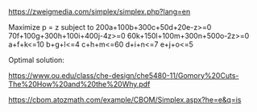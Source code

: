 https://zweigmedia.com/simplex/simplex.php?lang=en

Maximize p = z subject to
200a+100b+300c+50d+20e-z>=0
70f+100g+300h+100i+400j-4z>=0
60k+150l+100m+300n+500o-2z>=0
a+f+k<=10
b+g+l<=4
c+h+m<=60
d+i+n<=7
e+j+o<=5

Optimal solution: 


https://www.ou.edu/class/che-design/che5480-11/Gomory%20Cuts-The%20How%20and%20the%20Why.pdf

https://cbom.atozmath.com/example/CBOM/Simplex.aspx?he=e&q=is
